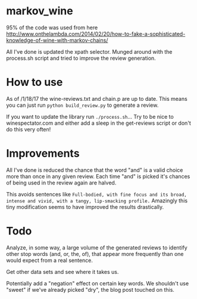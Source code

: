 # markov_wine
95% of the code was used from here http://www.onthelambda.com/2014/02/20/how-to-fake-a-sophisticated-knowledge-of-wine-with-markov-chains/

All I've done is updated the xpath selector.  Munged around with the process.sh script and tried to improve the review generation.


How to use
==========
As of /1/18/17 the wine-reviews.txt and chain.p are up to date.  This means you can just run `python build_review.py` to generate a review.

If you want to update the library run `./process.sh`... Try to be nice to winespectator.com and either add a sleep in the get-reviews script or
don't do this very often!

Improvements
============

All I've done is reduced the chance that the word "and" is a valid choice more than once in any given review.
Each time "and" is picked it's chances of being used in the review again are halved.

This avoids sentences like `Full-bodied, with fine focus and its broad, intense and vivid, with a tangy, lip-smacking profile.`
Amazingly this tiny modification seems to have improved the results drastically.

Todo
======
Analyze, in some way, a large volume of the generated reviews to identify other stop words (and, or, the, of), that appear
more frequently than one would expect from a real sentence.

Get other data sets and see where it takes us.

Potentially add a "negation" effect on certain key words.  We shouldn't use "sweet" if we've already picked "dry", the blog post touched on this.
